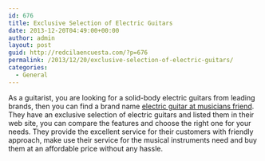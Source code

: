 ```yaml
---
id: 676
title: Exclusive Selection of Electric Guitars
date: 2013-12-20T04:49:00+00:00
author: admin
layout: post
guid: http://redcilaencuesta.com/?p=676
permalink: /2013/12/20/exclusive-selection-of-electric-guitars/
categories:
  - General
---
```

As a guitarist, you are looking for a solid-body electric guitars from leading brands, then you can find a brand name [electric guitar at musicians friend](http://www.musiciansfriend.com/electric-guitars). They have an exclusive selection of electric guitars and listed them in their web site, you can compare the features and choose the right one for your needs. They provide the excellent service for their customers with friendly approach, make use their service for the musical instruments need and buy them at an affordable price without any hassle.